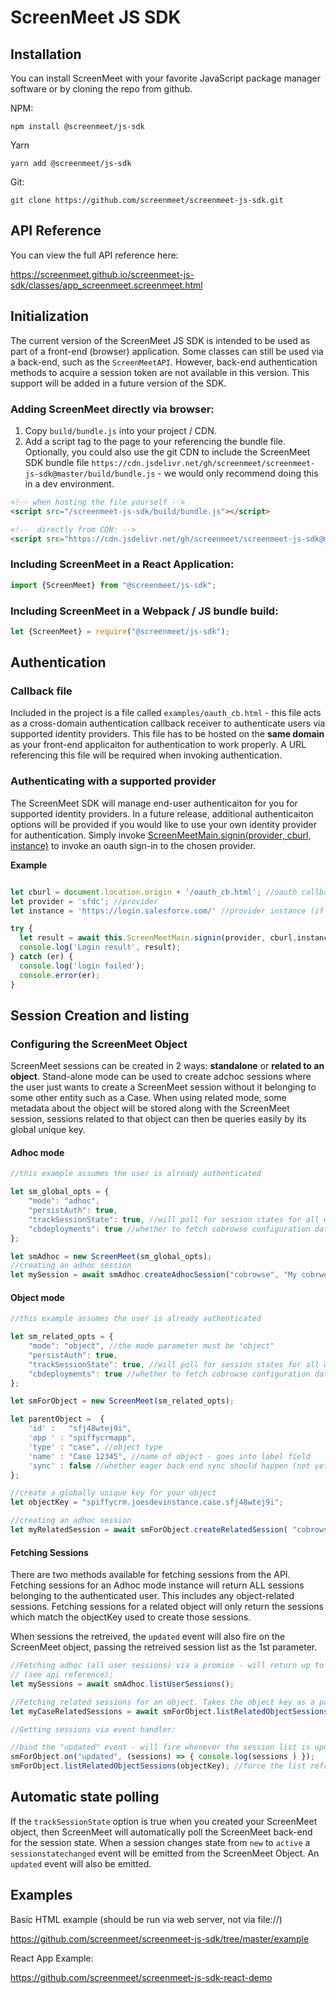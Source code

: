 # ScreenMeet JS SDK #

## Installation
You can install ScreenMeet with your favorite JavaScript package manager software or
by cloning the repo from github.

NPM:

```npm install @screenmeet/js-sdk```

Yarn

```yarn add @screenmeet/js-sdk```

Git:

```git clone https://github.com/screenmeet/screenmeet-js-sdk.git```

## API Reference
You can view the full API reference here:

https://screenmeet.github.io/screenmeet-js-sdk/classes/app_screenmeet.screenmeet.html

## Initialization

The current version of the ScreenMeet JS SDK is intended to be used as part of a front-end (browser)
application. Some classes can still be used via a back-end, such as the `ScreenMeetAPI`. However,
back-end authentication methods to acquire a session token are not available in this version.
This support will be added in a future version of the SDK.

### Adding ScreenMeet directly via browser:

1. Copy ```build/bundle.js``` into your project / CDN.
2. Add a script tag to the page to your referencing the bundle file. Optionally, you could also
use the git CDN to include the ScreenMeet SDK bundle file ```https://cdn.jsdelivr.net/gh/screenmeet/screenmeet-js-sdk@master/build/bundle.js``` - we would only recommend doing this in a dev environment.

```html
<!-- when hosting the file yourself -->
<script src="/screenmeet-js-sdk/build/bundle.js"></script>

<!--  directly from CDN: -->
<script src="https://cdn.jsdelivr.net/gh/screenmeet/screenmeet-js-sdk@master/build/bundle.js"></script>
```
 
### Including ScreenMeet in a React Application:
```javascript
import {ScreenMeet} from "@screenmeet/js-sdk";
```

### Including ScreenMeet in a Webpack / JS bundle build:

```javascript
let {ScreenMeet} = require("@screenmeet/js-sdk");
```

## Authentication

### Callback file
Included in the project is a file called `examples/oauth_cb.html` - this file acts as a cross-domain authentication
callback receiver to authenticate users via supported identity providers. This file has to be hosted on the **same domain**
as your front-end applicaiton for authentication to work properly. A URL referencing this file will be required when
invoking authentication.

### Authenticating with a supported provider
The ScreenMeet SDK will manage end-user authenticaiton for you for supported identity providers. In a future release,
additional authenticaiton options will be provided if you would like to use your own identity provider for authentication.
Simply invoke [ScreenMeetMain.signin(provider, cburl, instance)](https://screenmeet.github.io/screenmeet-js-sdk/classes/app_screenmeet.screenmeet.html#signin) to invoke an oauth sign-in to the chosen provider.

**Example**
```javascript

let cburl = document.location.origin + '/oauth_cb.html'; //oauth callback file
let provider = 'sfdc'; //provider
let instance = 'https://login.salesforce.com/' //provider instance (if supported)

try {
  let result = await this.ScreenMeetMain.signin(provider, cburl,instance);
  console.log('Login result', result);
} catch (er) {
  console.log('login failed');
  console.error(er);
}
```

 
## Session Creation and listing

### Configuring the ScreenMeet Object

ScreenMeet sessions can be created in 2 ways: **standalone** or **related to an object**.
Stand-alone mode can be used to create adchoc sessions where the user just wants to create a
ScreenMeet session without it belonging to some other entity such as a Case. When using
related mode, some metadata about the object will be stored along with the ScreenMeet session,
sessions related to that object can then be queries easily by its global unique key.

#### Adhoc mode

```javascript
//this example assumes the user is already authenticated

let sm_global_opts = {
    "mode": "adhoc",
    "persistAuth": true,
    "trackSessionState": true, //will poll for session states for all widgets
    "cbdeployments": true //whether to fetch cobrowse configuration data if using this product
};

let smAdhoc = new ScreenMeet(sm_global_opts);
//creating an adhoc session
let mySession = await smAdhoc.createAdhocSession("cobrowse", "My cobrwose session");
```

#### Object mode

```javascript
//this example assumes the user is already authenticated

let sm_related_opts = {
    "mode": "object", //the mode parameter must be "object"
    "persistAuth": true,
    "trackSessionState": true, //will poll for session states for all widgets
    "cbdeployments": true //whether to fetch cobrowse configuration data if using this product
};

let smForObject = new ScreenMeet(sm_related_opts);

let parentObject =  {
    'id' :   "sfj48wtej9i",
    'app ' : "spiffycrmapp",
    'type' : "case", //object type
    'name' : "Case 12345", //name of object - goes into label field
    'sync' : false //whether eager back-end sync should happen (not yet supported)
};

//create a globally unique key for your object
let objectKey = "spiffycrm.joesdevinstance.case.sfj48wtej9i";

//creating an adhoc session
let myRelatedSession = await smForObject.createRelatedSession( "cobrowse", "Cobrowse for case sfj48wtej9i",  {"record" : true}, parentObject, objectKey);
```


#### Fetching Sessions

There are two methods available for fetching sessions from the API. Fetching sessions for an Adhoc mode instance
will return ALL sessions belonging to the authenticated user. This includes any object-related sessions. Fetching
sessions for a related object will only return the sessions which match the objectKey used to create those sessions.

When sessions the retreived, the `updated` event will also fire on the ScreenMeet object, passing the retreived session
list as the 1st parameter.

```javascript
//Fetching adhoc (all user sessions) via a promise - will return up to 20 sessions - pagination is available
// (see api reference):
let mySessions = await smAdhoc.listUserSessions();

//Fetching related sessions for an object. Takes the object key as a parameter and returns a promise
let myCaseRelatedSessions = await smForObject.listRelatedObjectSessions(objectKey);

//Getting sessions via event handler:

//bind the "updated" event - will fire whenever the session list is updated via a list operation or automatic polling
smForObject.on("updated", (sessions) => { console.log(sessions ) });
smForObject.listRelatedObjectSessions(objectKey); //force the list refresh
```

## Automatic state polling
If the `trackSessionState` option is true when you created your ScreenMeet object, then ScreenMeet
will automatically poll the ScreenMeet back-end for the session state. When a session changes state
from `new` to `active` a `sessionstatechanged` event will be emitted from the ScreenMeet Object.
An `updated` event will also be emitted.

## Examples

Basic HTML example (should be run via web server, not via file://)

https://github.com/screenmeet/screenmeet-js-sdk/tree/master/example

React App Example:

https://github.com/screenmeet/screenmeet-js-sdk-react-demo